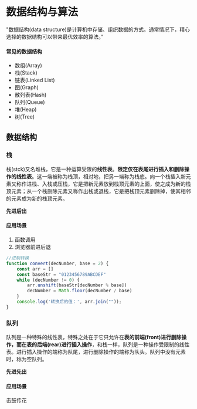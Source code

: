 # 数据结构与算法

"数据结构(data structure)是计算机中存储、组织数据的方式。通常情况下，精心选择的数据结构可以带来最优效率的算法。”

#### 常见的数据结构

- 数组(Array)
- 栈(Stack)
- 链表(Linked List)
- 图(Graph)
- 散列表(Hash)
- 队列(Queue)
- 堆(Heap)
- 树(Tree)

## 数据结构

### 栈

栈(stck)又名堆栈，它是一种运算受限的**线性表**。**限定仅在表尾进行插入和删除操作的线性表**。这一端被称为栈顶，相对地，把另一端称为栈底。向一个栈插入新元素又称作进栈、入栈或压栈，它是把新元素放到栈顶元素的上面，使之成为新的栈顶元素；从一个栈删除元素又称作出栈或退栈，它是把栈顶元素删除掉，使其相邻的元素成为新的栈顶元素。

**先进后出**

#### 应用场景

1. 函数调用
2. 浏览器前进后退

```js
//进制转换
function convert(decNumber, base = 2) {
    const arr = []
    const baseStr = "0123456789ABCDEF"
    while (decNumber != 0) {
        arr.unshift(baseStr[decNumber % base])
        decNumber = Math.floor(decNumber / base)
    }
    console.log('转换后的值：', arr.join(""));
}
```



### 队列

队列是一种特殊的线性表，特殊之处在于它只允许在**表的前端(front)进行删除操作，而在表的后端(rear)进行插入操作**，和栈一样，队列是一种操作受限制的线性表。进行插入操作的端称为队尾，进行删除操作的端称为队头。队列中没有元素时，称为空队列。

**先进先出**

#### 应用场景

击鼓传花